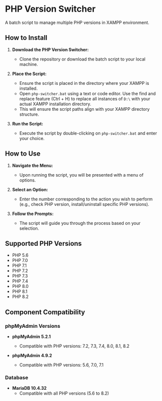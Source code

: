 # PHP Version Switcher

A batch script to manage multiple PHP versions in XAMPP environment.

## How to Install

1. **Download the PHP Version Switcher:**
   - Clone the repository or download the batch script to your local machine.

2. **Place the Script:**
   - Ensure the script is placed in the directory where your XAMPP is installed.
   - Open `php-switcher.bat` using a text or code editor. Use the find and replace feature (Ctrl + H) to replace all instances of `D:\` with your actual XAMPP installation directory.
   - This will ensure the script paths align with your XAMPP directory structure.

3. **Run the Script:**
   - Execute the script by double-clicking on `php-switcher.bat` and enter your choice.

## How to Use

1. **Navigate the Menu:**
   - Upon running the script, you will be presented with a menu of options.

2. **Select an Option:**
   - Enter the number corresponding to the action you wish to perform (e.g., check PHP version, install/uninstall specific PHP versions).

3. **Follow the Prompts:**
   - The script will guide you through the process based on your selection.

## Supported PHP Versions
- PHP 5.6
- PHP 7.0
- PHP 7.1
- PHP 7.2
- PHP 7.3
- PHP 7.4
- PHP 8.0
- PHP 8.1
- PHP 8.2

## Component Compatibility

### phpMyAdmin Versions
- **phpMyAdmin 5.2.1**
  - Compatible with PHP versions: 7.2, 7.3, 7.4, 8.0, 8.1, 8.2

- **phpMyAdmin 4.9.2**
  - Compatible with PHP versions: 5.6, 7.0, 7.1

### Database
- **MariaDB 10.4.32**
  - Compatible with all PHP versions (5.6 to 8.2)